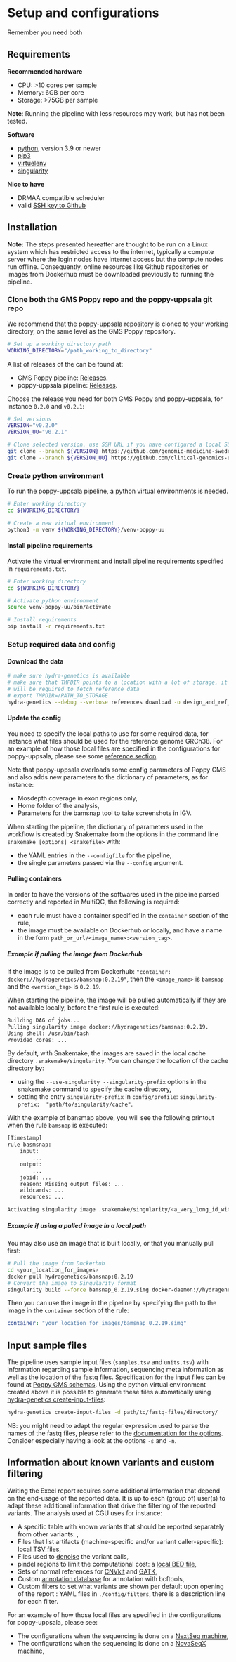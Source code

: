 # Setup and configurations

Remember you need both

## Requirements
**Recommended hardware**

- CPU: >10 cores per sample
- Memory: 6GB per core
- Storage: >75GB per sample

**Note**: Running the pipeline with less resources may work, but has not been tested.

**Software**

- [python](https://www.python.org/), version 3.9 or newer
- [pip3](https://pypi.org/project/pip/)
- [virtuelenv](https://docs.python.org/3/library/venv.html)
- [singularity](https://docs.sylabs.io/guides/3.5/user-guide/introduction.html)

**Nice to have**

- DRMAA compatible scheduler
- valid [SSH key to Github](https://docs.github.com/en/authentication/connecting-to-github-with-ssh/adding-a-new-ssh-key-to-your-github-account)

## Installation

**Note:** The steps presented hereafter are thought to be run on a Linux system which has restricted
access to the internet, typically a compute server where the login nodes have internet access 
but the compute nodes run offline.
Consequently, online resources like Github repositories or images from Dockerhub must be downloaded
previously to running the pipeline.

### Clone both the GMS Poppy repo and the poppy-uppsala git repo

We recommend that the poppy-uppsala repository is cloned to your working directory, on the same level as the GMS Poppy repository. 
```bash
# Set up a working directory path
WORKING_DIRECTORY="/path_working_to_directory"
```

A list of releases of the  can be found at: 
* GMS Poppy pipeline: [Releases](https://github.com/genomic-medicine-sweden/poppy/releases).
* poppy-uppsala pipeline: [Releases](https://github.com/clinical-genomics-uppsala/poppy_uppsala/releases).

Choose the release you need for both GMS Poppy and poppy-uppsala, for instance `0.2.0` and `v0.2.1`:
```bash
# Set versions
VERSION="v0.2.0"
VERSION_UU="v0.2.1"

# Clone selected version, use SSH URL if you have configured a local SSH key to Github (preferred)
git clone --branch ${VERSION} https://github.com/genomic-medicine-sweden/poppy.git ${WORKING_DIRECTORY}
git clone --branch ${VERSION_UU} https://github.com/clinical-genomics-uppsala/poppy_uppsala.git ${WORKING_DIRECTORY}
```

### Create python environment
To run the poppy-uppsala pipeline, a python virtual environments is needed.
```bash
# Enter working directory
cd ${WORKING_DIRECTORY}

# Create a new virtual environment
python3 -m venv ${WORKING_DIRECTORY}/venv-poppy-uu
```

#### Install pipeline requirements
Activate the virtual environment and install pipeline requirements specified in `requirements.txt`.
```bash
# Enter working directory
cd ${WORKING_DIRECTORY}

# Activate python environment
source venv-poppy-uu/bin/activate

# Install requirements
pip install -r requirements.txt
```

### Setup required data and config

#### Download the data
```bash
# make sure hydra-genetics is available
# make sure that TMPDIR points to a location with a lot of storage, it
# will be required to fetch reference data
# export TMPDIR=/PATH_TO_STORAGE
hydra-genetics --debug --verbose references download -o design_and_ref_files  -v config/references/references.hg19.yaml -v config/references/design_files.hg19.yaml -v config/references/nextseq.hg19.pon.yaml
```

#### Update the config
You need to specify the local paths to use for some required data, for instance what files should be used for the reference genome GRCh38.
For an example of how those local files are specified in the configurations for poppy-uppsala, please see some [reference section](https://github.com/clinical-genomics-uppsala/poppy_uppsala/blob/fffcaebdb827d1ab0bf125d196ae82c5481dfe97/config/config_uppsala_nextseq.yaml#L7).

Note that poppy-uppsala overloads some config parameters of Poppy GMS and also adds new parameters to the dictionary of 
parameters, as for instance: 
 - Mosdepth coverage in exon regions only,
 - Home folder of the analysis,
 - Parameters for the bamsnap tool to take screenshots in IGV.

When starting the pipeline, the dictionary of parameters used in the workflow is created by Snakemake 
from the options in the command line `snakemake [options] <snakefile>` with:
 - the YAML entries in the `--configfile` for the pipeline,
 - the single parameters passed via the `--config` argument.

#### Pulling containers
In order to have the versions of the softwares used in the pipeline parsed correctly and reported in MultiQC, the 
following is required:
- each rule must have a container specified in the `container` section of the rule,
- the image must be available on Dockerhub or locally, and have a name 
in the form `path_or_url/<image_name>:<version_tag>`.

##### Example if pulling the image from Dockerhub
If the image is to be pulled from Dockerhub: `"container: docker://hydragenetics/bamsnap:0.2.19"`, 
then the `<image_name>` is `bamsnap` and the `<version_tag>` is `0.2.19`.

When starting the pipeline, the image will be pulled automatically if they are not available locally, before the 
first rule is executed:
```bash    
Building DAG of jobs...
Pulling singularity image docker://hydragenetics/bamsnap:0.2.19.
Using shell: /usr/bin/bash
Provided cores: ...
```

By default, with Snakemake, the images are saved in the local cache directory `.snakemake/singularity`.
You can change the location of the cache directory by:
- using the `--use-singularity --singularity-prefix` options in the snakemake command to specify the cache directory,
- setting the entry `singularity-prefix` in `config/profile`: `singularity-prefix: 
  "path/to/singularity/cache"`.

With the example of bansmap above, you will see the following printout when the rule `bamsnap` is executed:
```bash
[Timestamp]
rule basmsnap:
    input: 
        ...
    output: 
        ...
    jobid: ...
    reason: Missing output files: ...
    wildcards: ...
    resources: ...

Activating singularity image .snakemake/singularity/<a_very_long_id_with_[a-z0-9]>.simg
```

##### Example if using a pulled image in a local path
 
You may also use an image that is built locally, or that you manually pull first:
```bash
# Pull the image from Dockerhub
cd <your_location_for_images>
docker pull hydragenetics/bamsnap:0.2.19
# Convert the image to Singularity format
singularity build --force bamsnap_0.2.19.simg docker-daemon://hydragenetics/bamsnap:0.2.19
```

Then you can use the image in the pipeline by specifying the path to the image in the `container` section of the rule:
```yaml
container: "your_location_for_images/bamsnap_0.2.19.simg"
```

## Input sample files
The pipeline uses sample input files (`samples.tsv` and `units.tsv`) with information regarding sample information,
sequencing meta information as well as the location of the fastq files. 
Specification for the input files can be found at [Poppy GMS schemas](https://github.com/genomic-medicine-sweden/poppy/tree/v0.2.0/workflow/schemas/). 
Using the python virtual environment created above it is possible to generate these files automatically using [hydra-genetics create-input-files](https://hydra-genetics.readthedocs.io/en/latest/run_pipeline/create_sample_files/):

```bash
hydra-genetics create-input-files -d path/to/fastq-files/directory/
```

NB: you might need to adapt the regular expression used to parse the names of the fastq files, 
please refer to the [documentation for the options](https://hydra-genetics.readthedocs.io/en/latest/run_pipeline/create_sample_files/#options).
Consider especially having a look at the options `-s` and `-n`.

## Information about known variants and custom filtering
Writing the Excel report requires some additional information that depend on the end-usage of the reported data.
It is up to each (group of) user(s) to adapt these additional information that drive the filtering of the reported variants.
The analysis used at CGU uses for instance:
 - A specific table with known variants that should be reported separately from other variants: ,
 - Files that list artifacts (machine-specific and/or variant caller-specific): [local TSV files](https://github.com/genomic-medicine-sweden/poppy/blob/fa1dd3439a3a5d96a0c922f09f0ed2dcd2056cce/config/config.yaml#L18), 
 - Files used to [denoise](https://github.com/genomic-medicine-sweden/poppy/blob/fa1dd3439a3a5d96a0c922f09f0ed2dcd2056cce/config/config.yaml#L20) the variant calls,
 - pindel regions to limit the computational cost: a [local BED file](https://github.com/genomic-medicine-sweden/poppy/blob/fa1dd3439a3a5d96a0c922f09f0ed2dcd2056cce/config/config.yaml#L159),
 - Sets of normal references for [CNVkit](https://github.com/genomic-medicine-sweden/poppy/blob/fa1dd3439a3a5d96a0c922f09f0ed2dcd2056cce/config/config.yaml#L50) and [GATK](https://github.com/genomic-medicine-sweden/poppy/blob/fa1dd3439a3a5d96a0c922f09f0ed2dcd2056cce/config/config.yaml#L84),
 - Custom [annotation database](https://github.com/genomic-medicine-sweden/poppy/blob/fa1dd3439a3a5d96a0c922f09f0ed2dcd2056cce/config/config.yaml#L34) for annotation with bcftools,
 - Custom filters to set what variants are shown per default upon opening of the report : YAML files in `./config/filters`,
   there is a description line for each filter.

For an example of how those local files are specified in the configurations for poppy-uppsala, please see:
 - The configurations when the sequencing is done on a [NextSeq machine](https://github.com/clinical-genomics-uppsala/poppy_uppsala/blob/v0.2.1/config/config_uppsala_nextseq.yaml),
 - The configurations when the sequencing is done on a [NovaSeqX machine](https://github.com/clinical-genomics-uppsala/poppy_uppsala/blob/v0.2.1/config/config_uppsala_novaseq.yaml),
